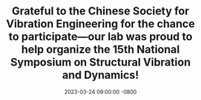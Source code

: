 ---
title: >-  
  Grateful to the Chinese Society for Vibration Engineering for the chance to participate—our lab was proud to help organize the 15th National Symposium on Structural Vibration and Dynamics!
date: 2023-03-24 09:00:00 -0800  
---